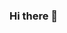 ### Hi there 👋

<!--
**Leenabh/leenabh** is a ✨ _special_ ✨ repository because its `README.md` (this file) appears on your GitHub profile.

Here are some ideas to get you started:

- 🔭 I’m currently working on my masters degree in data science from Berkeley's School of Information.
- 🌱 I’m currently learning data science, data engineering and machine learning.
- 👯 I’m looking to collaborate on my capstone projects.
- 🤔 I’m looking for help with ...
- 💬 Ask me about ...
- 📫 How to reach me: ...
- 😄 Pronouns: she/her
- ⚡ Fun fact: ...
-->
